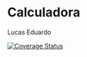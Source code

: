 Calculadora
======================

Lucas Eduardo




[![Coverage Status](https://coveralls.io/repos/lucas9153/Calculadora/badge.svg)](https://coveralls.io/r/lucas9153/Calculadora)
